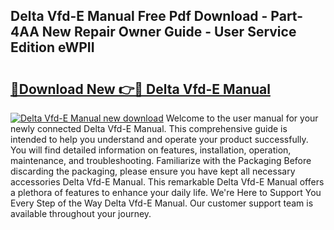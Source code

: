 ## Delta Vfd-E Manual Free Pdf Download - Part-4AA New Repair Owner Guide - User Service Edition eWPII

# <h2><a href="http://bc98862.oget.top/?id=Delta+Vfd-E+Manual">🔗Download New 👉🔴 Delta Vfd-E Manual</a></h2>

[![Delta Vfd-E Manual new download](https://i.imgur.com/5g1atiW.png)](http://bc98862.oget.top/?id=Delta+Vfd-E+Manual)
Welcome to the user manual for your newly connected Delta Vfd-E Manual. This comprehensive guide is intended to help you understand and operate your product successfully. You will find detailed information on features, installation, operation, maintenance, and troubleshooting. Familiarize with the Packaging Before discarding the packaging, please ensure you have kept all necessary accessories Delta Vfd-E Manual. This remarkable Delta Vfd-E Manual offers a plethora of features to enhance your daily life. We're Here to Support You Every Step of the Way Delta Vfd-E Manual. Our customer support team is available throughout your journey.
